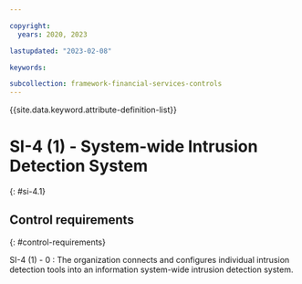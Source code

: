```yaml
---

copyright:
  years: 2020, 2023

lastupdated: "2023-02-08"

keywords:

subcollection: framework-financial-services-controls
---
```


{{site.data.keyword.attribute-definition-list}}

               
# SI-4 (1) - System-wide Intrusion Detection System
{: #si-4.1}

## Control requirements
{: #control-requirements}

SI-4 (1) - 0
    : The organization connects and configures individual intrusion detection tools into an information system-wide intrusion detection system.





